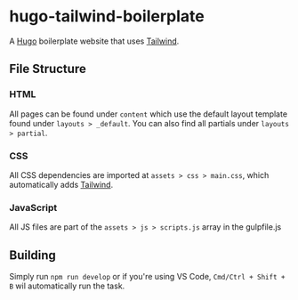# hugo-tailwind-boilerplate
A [Hugo](https://gohugo.io) boilerplate website that uses [Tailwind](https://tailwindcss.com).
## File Structure
    
### HTML
All pages can be found under `content` which use the default layout template found under `layouts > _default`. You can also find all partials under `layouts > partial`.

### CSS
All CSS dependencies are imported at `assets > css > main.css`, which automatically adds [Tailwind](https://tailwindcss.com).

### JavaScript
All JS files are part of the `assets > js > scripts.js`  array in the gulpfile.js

## Building
Simply run `npm run develop` or if you're using VS Code, `Cmd/Ctrl + Shift + B` wil automatically run the task.
